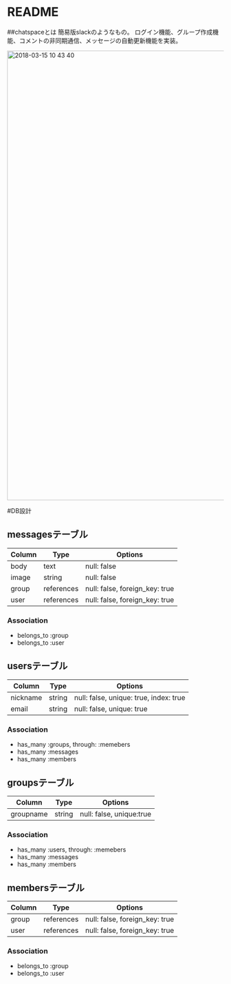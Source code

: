 # README

##chatspaceとは
簡易版slackのようなもの。
ログイン機能、グループ作成機能、コメントの非同期通信、メッセージの自動更新機能を実装。

<img width="1043" alt="2018-03-15 10 43 40" src="https://user-images.githubusercontent.com/31874274/37439935-c56ec5f2-283d-11e8-93cd-c16ab660b238.png">



#DB設計

## messagesテーブル

|Column|Type|Options|
|------|----|-------|
|body|text|null: false|
|image|string|null: false|
|group|references|null: false, foreign_key: true|
|user|references|null: false, foreign_key: true|

### Association
- belongs_to :group
- belongs_to :user

## usersテーブル

|Column|Type|Options|
|------|----|-------|
|nickname|string|null: false, unique: true, index: true|
|email|string|null: false, unique: true|


### Association
- has_many :groups, through: :memebers
- has_many :messages
- has_many :members

## groupsテーブル

|Column|Type|Options|
|------|----|-------|
|groupname|string|null: false, unique:true|

### Association
- has_many :users, through: :memebers
- has_many :messages
- has_many :members


## membersテーブル

|Column|Type|Options|
|------|----|-------|
|group|references|null: false, foreign_key: true|
|user|references|null: false, foreign_key: true|

### Association
- belongs_to :group
- belongs_to :user
